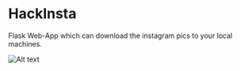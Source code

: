 # HackInsta
Flask Web-App which can download the instagram pics to your local machines.

![Alt text](https://github.com/vchrombie/HackInsta/blob/master/assets/Screenshot%20from%202017-11-29%2022-28-33.png)
